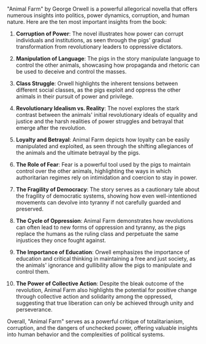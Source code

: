 "Animal Farm" by George Orwell is a powerful allegorical novella that offers numerous insights into politics, power dynamics, corruption, and human nature. Here are the ten most important insights from the book:

1. **Corruption of Power**: The novel illustrates how power can corrupt individuals and institutions, as seen through the pigs' gradual transformation from revolutionary leaders to oppressive dictators.

2. **Manipulation of Language**: The pigs in the story manipulate language to control the other animals, showcasing how propaganda and rhetoric can be used to deceive and control the masses.

3. **Class Struggle**: Orwell highlights the inherent tensions between different social classes, as the pigs exploit and oppress the other animals in their pursuit of power and privilege.

4. **Revolutionary Idealism vs. Reality**: The novel explores the stark contrast between the animals' initial revolutionary ideals of equality and justice and the harsh realities of power struggles and betrayal that emerge after the revolution.

5. **Loyalty and Betrayal**: Animal Farm depicts how loyalty can be easily manipulated and exploited, as seen through the shifting allegiances of the animals and the ultimate betrayal by the pigs.

6. **The Role of Fear**: Fear is a powerful tool used by the pigs to maintain control over the other animals, highlighting the ways in which authoritarian regimes rely on intimidation and coercion to stay in power.

7. **The Fragility of Democracy**: The story serves as a cautionary tale about the fragility of democratic systems, showing how even well-intentioned movements can devolve into tyranny if not carefully guarded and preserved.

8. **The Cycle of Oppression**: Animal Farm demonstrates how revolutions can often lead to new forms of oppression and tyranny, as the pigs replace the humans as the ruling class and perpetuate the same injustices they once fought against.

9. **The Importance of Education**: Orwell emphasizes the importance of education and critical thinking in maintaining a free and just society, as the animals' ignorance and gullibility allow the pigs to manipulate and control them.

10. **The Power of Collective Action**: Despite the bleak outcome of the revolution, Animal Farm also highlights the potential for positive change through collective action and solidarity among the oppressed, suggesting that true liberation can only be achieved through unity and perseverance.

Overall, "Animal Farm" serves as a powerful critique of totalitarianism, corruption, and the dangers of unchecked power, offering valuable insights into human behavior and the complexities of political systems.